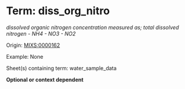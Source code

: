 # Term: diss_org_nitro

*dissolved organic nitrogen concentration measured as; total dissolved nitrogen - NH4 - NO3 - NO2*

Origin: [MIXS:0000162](https://w3id.org/mixs/0000162)

Example: None

Sheet(s) containing term: water_sample_data

**Optional or context dependent**